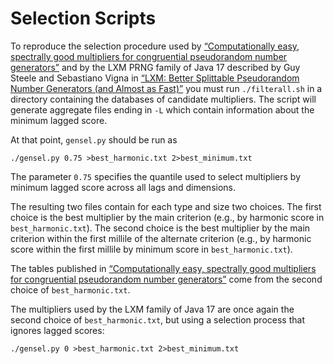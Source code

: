 Selection Scripts
=================

To reproduce the selection procedure used by [“Computationally easy,
spectrally good multipliers for congruential pseudorandom number
generators”](https://doi.org/10.1002/spe.3030) and by the LXM PRNG family
of Java 17 described by Guy Steele and Sebastiano Vigna in [“LXM: Better
Splittable Pseudorandom Number Generators (and Almost as
Fast)”](https://doi.org/10.1145/3485525) you must run `./filterall.sh` in a
directory containing the databases of candidate multipliers. The script
will generate aggregate files ending in `-L` which contain information about the
minimum lagged score.

At that point, `gensel.py` should be run as

    ./gensel.py 0.75 >best_harmonic.txt 2>best_minimum.txt

The parameter `0.75` specifies the quantile used to select multipliers
by minimum lagged score across all lags and dimensions.

The resulting two files contain for each type and size two choices. The
first choice is the best multiplier by the main criterion (e.g., by
harmonic score in `best_harmonic.txt`). The second choice is the best
multiplier by the main criterion within the first millile of the alternate
criterion (e.g., by harmonic score within the first millile by minimum
score in `best_harmonic.txt`).

The tables published in [“Computationally easy, spectrally good
multipliers for congruential pseudorandom number
generators”](https://doi.org/10.1002/spe.3030) come from the second choice
of `best_harmonic.txt`.

The multipliers used by the LXM family of Java 17 are once again the
second choice of `best_harmonic.txt`, but using a selection process
that ignores lagged scores:

    ./gensel.py 0 >best_harmonic.txt 2>best_minimum.txt
